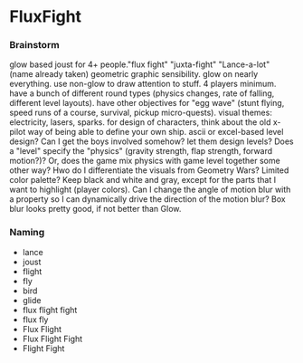 # FluxFight

### Brainstorm

glow based joust for 4+ people."flux fight" "juxta-fight" "Lance-a-lot" (name already taken)
geometric graphic sensibility. glow on nearly everything. use non-glow to draw attention to stuff. 4
players minimum. have a bunch of different round types (physics changes, rate of falling,
different level layouts). have other objectives for "egg wave" (stunt flying, speed runs of a
course, survival, pickup micro-quests). visual themes: electricity, lasers, sparks. for design of
characters, think about the old x-pilot way of being able to define your own ship. ascii or
excel-based level design? Can I get the boys involved somehow? let them design levels? Does a
"level" specify the "physics" (gravity strength, flap strength, forward motion?)? Or, does the
game mix physics with game level together some other way?  Hwo do I differentiate the visuals
from Geometry Wars? Limited color palette? Keep black and white and gray, except for the parts
that I want to highlight (player colors). Can I change the angle of motion blur with a property
so I can dynamically drive the direction of the motion blur? Box blur looks pretty good, if not
better than Glow.


### Naming

- lance
- joust
- flight
- fly
- bird
- glide
- flux flight fight
- flux fly
- Flux Flight
- Flux Flight Fight
- Flight Fight
